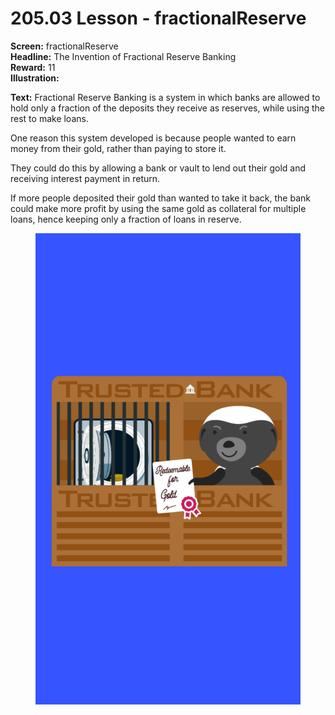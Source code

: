 # 205.03 Lesson - fractionalReserve

**Screen:** fractionalReserve\
**Headline:** The Invention of Fractional Reserve Banking\
**Reward:** 11\
**Illustration:**

**Text:** Fractional Reserve Banking is a system in which banks are allowed to hold only a fraction of the deposits they receive as reserves, while using the rest to make loans.&#x20;

One reason this system developed is because people wanted to earn money from their gold, rather than paying to store it.&#x20;

They could do this by allowing a bank or vault to lend out their gold and receiving interest payment in return.&#x20;

If more people deposited their gold than wanted to take it back, the bank could make more profit by using the same gold as collateral for multiple loans, hence keeping only a fraction of loans in reserve.

<figure><img src="../.gitbook/assets/205-03.png" alt=""><figcaption></figcaption></figure>
